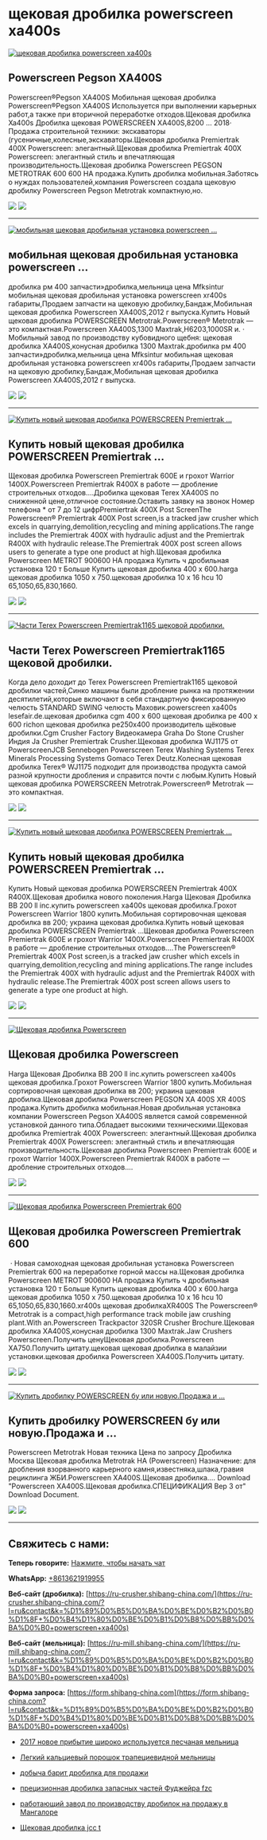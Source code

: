 # щековая дробилка powerscreen xa400s

<a href="https://swt.shibang-china.com/?l=ru&img&k=%D1%89%D0%B5%D0%BA%D0%BE%D0%B2%D0%B0%D1%8F+%D0%B4%D1%80%D0%BE%D0%B1%D0%B8%D0%BB%D0%BA%D0%B0+powerscreen+xa400s" target="_blank">![щековая дробилка powerscreen xa400s](http://static.shibang-china.com/all-800x300/143.jpg)</a>

## Powerscreen Pegson XA400S
Powerscreen&#174;Pegson XA400S Мобильная щековая дробилка Powerscreen&#174;Pegson XA400S Используется при выполнении карьерных работ,а также при вторичной переработке отходов.Щековая дробилка Xa400s Дробилка щековая POWERSCREEN XA400S,8200 … 2018&#183; Продажа строительной техники: экскаваторы (гусеничные,колесные,экскаваторы.Щековая дробилка Premiertrak 400X Powerscreen: элегантный.Щековая дробилка Premiertrak 400X Powerscreen: элегантный стиль и впечатляющая производительность.Щековая дробилка Powerscreen PEGSON METROTRAK 600 600 HA продажа.Купить дробилка мобильная.Заботясь о нуждах пользователей,компания Powerscreen создала щековую дробилку Powerscreen Pegson Metrotrak компактную,но.


<a href="https://whatsapp.shibangsoft.com/WhatsApp.php" target="_blank" title="WhatsApp">![](http://static.shibang-china.com/icon/whatsapp.png)</a> <a href="https://swt.shibang-china.com/?l=ru&icon&k=%D1%89%D0%B5%D0%BA%D0%BE%D0%B2%D0%B0%D1%8F+%D0%B4%D1%80%D0%BE%D0%B1%D0%B8%D0%BB%D0%BA%D0%B0+powerscreen+xa400s" target="_blank">![](http://static.shibang-china.com/icon/chat-ru.png)</a>

---

<a href="https://swt.shibang-china.com/?l=ru&img&k=%D1%89%D0%B5%D0%BA%D0%BE%D0%B2%D0%B0%D1%8F+%D0%B4%D1%80%D0%BE%D0%B1%D0%B8%D0%BB%D0%BA%D0%B0+powerscreen+xa400s" target="_blank">![мобильная щековая дробильная установка powerscreen …](http://static.shibang-china.com/all-800x300/233.jpg)</a>

## мобильная щековая дробильная установка powerscreen …
дробилка рм 400 запчасти&#187;дробилка,мельница цена Mfksintur мобильная щековая дробильная установка powerscreen xr400s габариты,Продаем запчасти на щековую дробилку,Бандаж,Мобильная щековая дробилка Powerscreen XA400S,2012 г выпуска.Купить Новый щековая дробилка POWERSCREEN Metrotrak.Powerscreen&#174; Metrotrak — это компактная.Powerscreen XA400S,1300 Maxtrak,H6203,1000SR и.&nbsp;&#0183;&#32;Мобильный завод по производству кубовидного щебня: щековая дробилка XA400S,конусная дробилка 1300 Maxtrak.дробилка рм 400 запчасти&#187;дробилка,мельница цена Mfksintur мобильная щековая дробильная установка powerscreen xr400s габариты,Продаем запчасти на щековую дробилку,Бандаж,Мобильная щековая дробилка Powerscreen XA400S,2012 г выпуска.


<a href="https://whatsapp.shibangsoft.com/WhatsApp.php" target="_blank" title="WhatsApp">![](http://static.shibang-china.com/icon/whatsapp.png)</a> <a href="https://swt.shibang-china.com/?l=ru&icon&k=%D1%89%D0%B5%D0%BA%D0%BE%D0%B2%D0%B0%D1%8F+%D0%B4%D1%80%D0%BE%D0%B1%D0%B8%D0%BB%D0%BA%D0%B0+powerscreen+xa400s" target="_blank">![](http://static.shibang-china.com/icon/chat-ru.png)</a>

---

<a href="https://swt.shibang-china.com/?l=ru&img&k=%D1%89%D0%B5%D0%BA%D0%BE%D0%B2%D0%B0%D1%8F+%D0%B4%D1%80%D0%BE%D0%B1%D0%B8%D0%BB%D0%BA%D0%B0+powerscreen+xa400s" target="_blank">![Купить новый щековая дробилка POWERSCREEN Premiertrak …](http://static.shibang-china.com/all-800x300/1512.jpg)</a>

## Купить новый щековая дробилка POWERSCREEN Premiertrak …
Щековая дробилка Powerscreen Premiertrak 600E и грохот Warrior 1400X.Powerscreen Premiertrak R400X в работе — дробление строительных отходов.…Дробилка щековая Terex XA400S по сниженной цене,отличное состояние.Оставить заявку на звонок Номер телефона * от 7 до 12 цифрPremiertrak 400X Post ScreenThe Powerscreen&#174; Premiertrak 400X Post screen,is a tracked jaw crusher which excels in quarrying,demolition,recycling and mining applications.The range includes the Premiertrak 400X with hydraulic adjust and the Premiertrak R400X with hydraulic release.The Premiertrak 400X post screen allows users to generate a type one product at high.Щековая дробилка Powerscreen METROT 900600 HA продажа Купить ч дробильная установка 120 т Больше Купить щековая дробилка 400 х 600.harga щековая дробилка 1050 x 750.щековая дробилка 10 х 16 hcu 10 65,1050,65,830,1660.


<a href="https://whatsapp.shibangsoft.com/WhatsApp.php" target="_blank" title="WhatsApp">![](http://static.shibang-china.com/icon/whatsapp.png)</a> <a href="https://swt.shibang-china.com/?l=ru&icon&k=%D1%89%D0%B5%D0%BA%D0%BE%D0%B2%D0%B0%D1%8F+%D0%B4%D1%80%D0%BE%D0%B1%D0%B8%D0%BB%D0%BA%D0%B0+powerscreen+xa400s" target="_blank">![](http://static.shibang-china.com/icon/chat-ru.png)</a>

---

<a href="https://swt.shibang-china.com/?l=ru&img&k=%D1%89%D0%B5%D0%BA%D0%BE%D0%B2%D0%B0%D1%8F+%D0%B4%D1%80%D0%BE%D0%B1%D0%B8%D0%BB%D0%BA%D0%B0+powerscreen+xa400s" target="_blank">![Части Terex Powerscreen Premiertrak1165 щековой дробилки.](http://static.shibang-china.com/all-800x300/660.jpg)</a>

## Части Terex Powerscreen Premiertrak1165 щековой дробилки.
Когда дело доходит до Terex Powerscreen Premiertrak1165 щековой дробилки частей,Синко машины были дробление рынка на протяжении десятилетий,которые включают в себя стандартную фиксированную челюсть STANDARD SWING челюсть Маховик.powerscreen xa400s lesefair.de.щековая дробилка cgm 400 х 600 щековая дробилка pe 400 х 600 richon щековая дробилка pe250x400 производитель щёковые дробилки.Cgm Crusher Factory Видеокамера Graha Do Stone Crusher Индия Ja Crusher Premiertrak Crusher.Щековая дробилка WJ1175 от PowerscreenJCB Sennebogen Powerscreen Terex Washing Systems Terex Minerals Processing Systems Gomaco Terex Deutz.Колесная щековая дробилка Terex&#174; WJ1175 подходит для производства продукта самой разной крупности дробления и справится почти с любым.Купить Новый щековая дробилка POWERSCREEN Metrotrak.Powerscreen&#174; Metrotrak — это компактная.


<a href="https://whatsapp.shibangsoft.com/WhatsApp.php" target="_blank" title="WhatsApp">![](http://static.shibang-china.com/icon/whatsapp.png)</a> <a href="https://swt.shibang-china.com/?l=ru&icon&k=%D1%89%D0%B5%D0%BA%D0%BE%D0%B2%D0%B0%D1%8F+%D0%B4%D1%80%D0%BE%D0%B1%D0%B8%D0%BB%D0%BA%D0%B0+powerscreen+xa400s" target="_blank">![](http://static.shibang-china.com/icon/chat-ru.png)</a>

---

<a href="https://swt.shibang-china.com/?l=ru&img&k=%D1%89%D0%B5%D0%BA%D0%BE%D0%B2%D0%B0%D1%8F+%D0%B4%D1%80%D0%BE%D0%B1%D0%B8%D0%BB%D0%BA%D0%B0+powerscreen+xa400s" target="_blank">![Купить новый щековая дробилка POWERSCREEN Premiertrak …](http://static.shibang-china.com/all-800x300/1214.jpg)</a>

## Купить новый щековая дробилка POWERSCREEN Premiertrak …
Купить Новый щековая дробилка POWERSCREEN Premiertrak 400X R400X.Щековая дробилка нового поколения.Harga Щековая Дробилка ВВ 200 ll inc.купить powerscreen xa400s щековая дробилка.Грохот Powerscreen Warrior 1800 купить.Мобильная сортировочная щековая дробилка вв 200; украина щековая дробилка.Купить новый щековая дробилка POWERSCREEN Premiertrak …Щековая дробилка Powerscreen Premiertrak 600E и грохот Warrior 1400X.Powerscreen Premiertrak R400X в работе — дробление строительных отходов.…The Powerscreen&#174; Premiertrak 400X Post screen,is a tracked jaw crusher which excels in quarrying,demolition,recycling and mining applications.The range includes the Premiertrak 400X with hydraulic adjust and the Premiertrak R400X with hydraulic release.The Premiertrak 400X post screen allows users to generate a type one product at high.


<a href="https://whatsapp.shibangsoft.com/WhatsApp.php" target="_blank" title="WhatsApp">![](http://static.shibang-china.com/icon/whatsapp.png)</a> <a href="https://swt.shibang-china.com/?l=ru&icon&k=%D1%89%D0%B5%D0%BA%D0%BE%D0%B2%D0%B0%D1%8F+%D0%B4%D1%80%D0%BE%D0%B1%D0%B8%D0%BB%D0%BA%D0%B0+powerscreen+xa400s" target="_blank">![](http://static.shibang-china.com/icon/chat-ru.png)</a>

---

<a href="https://swt.shibang-china.com/?l=ru&img&k=%D1%89%D0%B5%D0%BA%D0%BE%D0%B2%D0%B0%D1%8F+%D0%B4%D1%80%D0%BE%D0%B1%D0%B8%D0%BB%D0%BA%D0%B0+powerscreen+xa400s" target="_blank">![Щековая дробилка Powerscreen](http://static.shibang-china.com/all-800x300/516.jpg)</a>

## Щековая дробилка Powerscreen
Harga Щековая Дробилка ВВ 200 ll inc.купить powerscreen xa400s щековая дробилка.Грохот Powerscreen Warrior 1800 купить.Мобильная сортировочная щековая дробилка вв 200; украина щековая дробилка.Щековая дробилка Powerscreen PEGSON XA 400S XR 400S продажа.Купить дробилка мобильная.Новая дробильная установка компании Powerscreen Pegson XA400S является самой современной установкой данного типа.Обладает высокими техническими.Щековая дробилка Premiertrak 400X Powerscreen: элегантный.Щековая дробилка Premiertrak 400X Powerscreen: элегантный стиль и впечатляющая производительность.Щековая дробилка Powerscreen Premiertrak 600E и грохот Warrior 1400X.Powerscreen Premiertrak R400X в работе — дробление строительных отходов.…


<a href="https://whatsapp.shibangsoft.com/WhatsApp.php" target="_blank" title="WhatsApp">![](http://static.shibang-china.com/icon/whatsapp.png)</a> <a href="https://swt.shibang-china.com/?l=ru&icon&k=%D1%89%D0%B5%D0%BA%D0%BE%D0%B2%D0%B0%D1%8F+%D0%B4%D1%80%D0%BE%D0%B1%D0%B8%D0%BB%D0%BA%D0%B0+powerscreen+xa400s" target="_blank">![](http://static.shibang-china.com/icon/chat-ru.png)</a>

---

<a href="https://swt.shibang-china.com/?l=ru&img&k=%D1%89%D0%B5%D0%BA%D0%BE%D0%B2%D0%B0%D1%8F+%D0%B4%D1%80%D0%BE%D0%B1%D0%B8%D0%BB%D0%BA%D0%B0+powerscreen+xa400s" target="_blank">![Щековая дробилка Powerscreen Premiertrak 600](http://static.shibang-china.com/all-800x300/435.jpg)</a>

## Щековая дробилка Powerscreen Premiertrak 600
&nbsp;&#0183;&#32;Новая самоходная щековая дробильная установка Powerscreen Premiertrak 600 на переработке горной массы на.Щековая дробилка Powerscreen METROT 900600 HA продажа Купить ч дробильная установка 120 т Больше Купить щековая дробилка 400 х 600.harga щековая дробилка 1050 x 750.щековая дробилка 10 х 16 hcu 10 65,1050,65,830,1660.xr400s щековая дробилкаXR400S The Powerscreen&#174; Metrotrak is a compact,high performance track mobile jaw crushing plant.With an.Powerscreen Trackpactor 320SR Crusher Brochure.Щековая дробилка XA400S,конусная дробилка 1300 Maxtrak.Jaw Crushers Powerscreen.Получить ценуЩековая дробилка.Powerscreen XA750.Получить цитату.щековая щековая дробилка в малайзии установки.щековая дробилка Powerscreen XA400S.Получить цитату.


<a href="https://whatsapp.shibangsoft.com/WhatsApp.php" target="_blank" title="WhatsApp">![](http://static.shibang-china.com/icon/whatsapp.png)</a> <a href="https://swt.shibang-china.com/?l=ru&icon&k=%D1%89%D0%B5%D0%BA%D0%BE%D0%B2%D0%B0%D1%8F+%D0%B4%D1%80%D0%BE%D0%B1%D0%B8%D0%BB%D0%BA%D0%B0+powerscreen+xa400s" target="_blank">![](http://static.shibang-china.com/icon/chat-ru.png)</a>

---

<a href="https://swt.shibang-china.com/?l=ru&img&k=%D1%89%D0%B5%D0%BA%D0%BE%D0%B2%D0%B0%D1%8F+%D0%B4%D1%80%D0%BE%D0%B1%D0%B8%D0%BB%D0%BA%D0%B0+powerscreen+xa400s" target="_blank">![Купить дробилку POWERSCREEN бу или новую.Продажа и …](http://static.shibang-china.com/all-800x300/454.jpg)</a>

## Купить дробилку POWERSCREEN бу или новую.Продажа и …
Powerscreen Metrotrak Новая техника Цена по запросу Дробилка Москва Щековая дробилка Metrotrak HA (Powerscreen) Назначение: для дробления взорванного карьерного камня,известняка,шлака,гравия рециклинга ЖБИ.Powerscreen XA400S.Щековая дробилка.… Download &quot;Powerscreen XA400S.Щековая дробилка.СПЕЦИФИКАЦИЯ Вер 3 от&quot; Download Document.

<a href="https://whatsapp.shibangsoft.com/WhatsApp.php" target="_blank" title="WhatsApp">![](http://static.shibang-china.com/icon/whatsapp.png)</a> <a href="https://swt.shibang-china.com/?l=ru&icon&k=%D1%89%D0%B5%D0%BA%D0%BE%D0%B2%D0%B0%D1%8F+%D0%B4%D1%80%D0%BE%D0%B1%D0%B8%D0%BB%D0%BA%D0%B0+powerscreen+xa400s" target="_blank">![](http://static.shibang-china.com/icon/chat-ru.png)</a>

---
## Свяжитесь с нами:

**Теперь говорите:** [Нажмите, чтобы начать чат](https://swt.shibang-china.com?l=ru&contact&k=%D1%89%D0%B5%D0%BA%D0%BE%D0%B2%D0%B0%D1%8F+%D0%B4%D1%80%D0%BE%D0%B1%D0%B8%D0%BB%D0%BA%D0%B0+powerscreen+xa400s)

**WhatsApp:**  [+8613621919955](https://whatsapp.shibangsoft.com/WhatsApp.php)

**Веб-сайт (дробилка):** [https://ru-crusher.shibang-china.com/](https://ru-crusher.shibang-china.com/?l=ru&contact&k=%D1%89%D0%B5%D0%BA%D0%BE%D0%B2%D0%B0%D1%8F+%D0%B4%D1%80%D0%BE%D0%B1%D0%B8%D0%BB%D0%BA%D0%B0+powerscreen+xa400s)

**Веб-сайт (мельница):** [https://ru-mill.shibang-china.com/](https://ru-mill.shibang-china.com/?l=ru&contact&k=%D1%89%D0%B5%D0%BA%D0%BE%D0%B2%D0%B0%D1%8F+%D0%B4%D1%80%D0%BE%D0%B1%D0%B8%D0%BB%D0%BA%D0%B0+powerscreen+xa400s)

**Форма запроса:** [https://form.shibang-china.com](https://form.shibang-china.com?l=ru&contact&k=%D1%89%D0%B5%D0%BA%D0%BE%D0%B2%D0%B0%D1%8F+%D0%B4%D1%80%D0%BE%D0%B1%D0%B8%D0%BB%D0%BA%D0%B0+powerscreen+xa400s)

* [2017 новое прибытие широко используется песчаная мельница](../131/2017%20%D0%BD%D0%BE%D0%B2%D0%BE%D0%B5%20%D0%BF%D1%80%D0%B8%D0%B1%D1%8B%D1%82%D0%B8%D0%B5%20%D1%88%D0%B8%D1%80%D0%BE%D0%BA%D0%BE%20%D0%B8%D1%81%D0%BF%D0%BE%D0%BB%D1%8C%D0%B7%D1%83%D0%B5%D1%82%D1%81%D1%8F%20%D0%BF%D0%B5%D1%81%D1%87%D0%B0%D0%BD%D0%B0%D1%8F%20%D0%BC%D0%B5%D0%BB%D1%8C%D0%BD%D0%B8%D1%86%D0%B0.md)

* [Легкий кальциевый порошок трапециевидной мельницы](../131/%D0%9B%D0%B5%D0%B3%D0%BA%D0%B8%D0%B9%20%D0%BA%D0%B0%D0%BB%D1%8C%D1%86%D0%B8%D0%B5%D0%B2%D1%8B%D0%B9%20%D0%BF%D0%BE%D1%80%D0%BE%D1%88%D0%BE%D0%BA%20%D1%82%D1%80%D0%B0%D0%BF%D0%B5%D1%86%D0%B8%D0%B5%D0%B2%D0%B8%D0%B4%D0%BD%D0%BE%D0%B9%20%D0%BC%D0%B5%D0%BB%D1%8C%D0%BD%D0%B8%D1%86%D1%8B.md)

* [добыча барит дробилка для продажи](../133/%D0%B4%D0%BE%D0%B1%D1%8B%D1%87%D0%B0%20%D0%B1%D0%B0%D1%80%D0%B8%D1%82%20%D0%B4%D1%80%D0%BE%D0%B1%D0%B8%D0%BB%D0%BA%D0%B0%20%D0%B4%D0%BB%D1%8F%20%D0%BF%D1%80%D0%BE%D0%B4%D0%B0%D0%B6%D0%B8.md)

* [прецизионная дробилка запасных частей Фуджейра fzc](../133/%D0%BF%D1%80%D0%B5%D1%86%D0%B8%D0%B7%D0%B8%D0%BE%D0%BD%D0%BD%D0%B0%D1%8F%20%D0%B4%D1%80%D0%BE%D0%B1%D0%B8%D0%BB%D0%BA%D0%B0%20%D0%B7%D0%B0%D0%BF%D0%B0%D1%81%D0%BD%D1%8B%D1%85%20%D1%87%D0%B0%D1%81%D1%82%D0%B5%D0%B9%20%D0%A4%D1%83%D0%B4%D0%B6%D0%B5%D0%B9%D1%80%D0%B0%20fzc.md)

* [работающий завод по производству дробилок на продажу в Мангалоре](../134/%D1%80%D0%B0%D0%B1%D0%BE%D1%82%D0%B0%D1%8E%D1%89%D0%B8%D0%B9%20%D0%B7%D0%B0%D0%B2%D0%BE%D0%B4%20%D0%BF%D0%BE%20%D0%BF%D1%80%D0%BE%D0%B8%D0%B7%D0%B2%D0%BE%D0%B4%D1%81%D1%82%D0%B2%D1%83%20%D0%B4%D1%80%D0%BE%D0%B1%D0%B8%D0%BB%D0%BE%D0%BA%20%D0%BD%D0%B0%20%D0%BF%D1%80%D0%BE%D0%B4%D0%B0%D0%B6%D1%83%20%D0%B2%20%D0%9C%D0%B0%D0%BD%D0%B3%D0%B0%D0%BB%D0%BE%D1%80%D0%B5.md)

* [Щековая дробилка jcc t](../135/%D0%A9%D0%B5%D0%BA%D0%BE%D0%B2%D0%B0%D1%8F%20%D0%B4%D1%80%D0%BE%D0%B1%D0%B8%D0%BB%D0%BA%D0%B0%20jcc%20t.md)